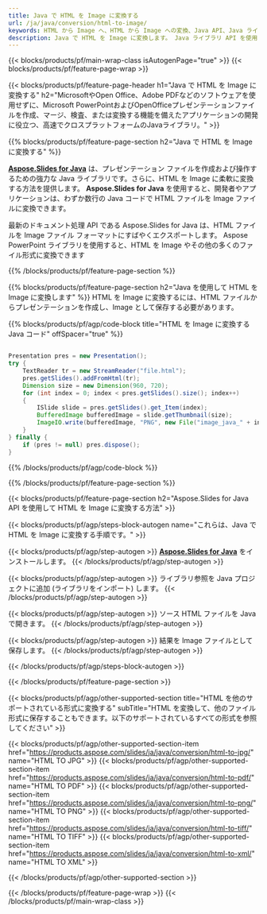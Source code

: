```yaml
---
title: Java で HTML を Image に変換する
url: /ja/java/conversion/html-to-image/
keywords: HTML から Image へ、HTML から Image への変換、Java API、Java ライブラリ、HTML、Image
description: Java で HTML を Image に変換します。 Java ライブラリ API を使用して HTML ファイルを Image ファイルに変換します
---
```


{{< blocks/products/pf/main-wrap-class isAutogenPage="true" >}}
{{< blocks/products/pf/feature-page-wrap >}}

{{< blocks/products/pf/feature-page-header h1="Java で HTML を Image に変換する" h2="MicrosoftやOpen Office、Adobe PDFなどのソフトウェアを使用せずに、Microsoft PowerPointおよびOpenOfficeプレゼンテーションファイルを作成、マージ、検査、または変換する機能を備えたアプリケーションの開発に役立つ、高速でクロスプラットフォームのJavaライブラリ。" >}}

{{% blocks/products/pf/feature-page-section h2="Java で HTML を Image に変換する" %}}

[**Aspose.Slides for Java**](https://products.aspose.com/slides/ja/java/) は、プレゼンテーション ファイルを作成および操作するための強力な Java ライブラリです。さらに、HTML を Image に柔軟に変換する方法を提供します。 **Aspose.Slides for Java** を使用すると、開発者やアプリケーションは、わずか数行の Java コードで HTML ファイルを Image ファイルに変換できます。

最新のドキュメント処理 API である Aspose.Slides for Java は、HTML ファイルを Image ファイル フォーマットにすばやくエクスポートします。 Aspose PowerPoint ライブラリを使用すると、HTML を Image やその他の多くのファイル形式に変換できます

{{% /blocks/products/pf/feature-page-section %}}

{{% blocks/products/pf/feature-page-section  h2="Java を使用して HTML を Image に変換します" %}}
HTML を Image に変換するには、HTML ファイルからプレゼンテーションを作成し、Image として保存する必要があります。

{{% blocks/products/pf/agp/code-block title="HTML を Image に変換する Java コード" offSpacer="true" %}}

```java

Presentation pres = new Presentation();
try {
    TextReader tr = new StreamReader("file.html");
    pres.getSlides().addFromHtml(tr);
    Dimension size = new Dimension(960, 720);
    for (int index = 0; index < pres.getSlides().size(); index++)
    {
        ISlide slide = pres.getSlides().get_Item(index);
        BufferedImage bufferedImage = slide.getThumbnail(size);
        ImageIO.write(bufferedImage, "PNG", new File("image_java_" + index + ".png"));
    }
} finally {
    if (pres != null) pres.dispose();
}
```


{{% /blocks/products/pf/agp/code-block %}}

{{% /blocks/products/pf/feature-page-section %}}

{{< blocks/products/pf/feature-page-section  h2="Aspose.Slides for Java API を使用して HTML を Image に変換する方法" >}}

{{< blocks/products/pf/agp/steps-block-autogen name="これらは、Java で HTML を Image に変換する手順です。" >}}

{{< blocks/products/pf/agp/step-autogen >}}
[**Aspose.Slides for Java**](https://products.aspose.com/slides/ja/java/) をインストールします。
{{< /blocks/products/pf/agp/step-autogen >}}

{{< blocks/products/pf/agp/step-autogen >}}
ライブラリ参照を Java プロジェクトに追加 (ライブラリをインポート) します。
{{< /blocks/products/pf/agp/step-autogen >}}

{{< blocks/products/pf/agp/step-autogen >}}
ソース HTML ファイルを Java で開きます。
{{< /blocks/products/pf/agp/step-autogen >}}

{{< blocks/products/pf/agp/step-autogen >}}
結果を Image ファイルとして保存します。
{{< /blocks/products/pf/agp/step-autogen >}}

{{< /blocks/products/pf/agp/steps-block-autogen >}}

{{< /blocks/products/pf/feature-page-section >}}

{{< blocks/products/pf/agp/other-supported-section title="HTML を他のサポートされている形式に変換する" subTitle="HTML を変換して、他のファイル形式に保存することもできます。以下のサポートされているすべての形式を参照してください" >}}

{{< blocks/products/pf/agp/other-supported-section-item href="https://products.aspose.com/slides/ja/java/conversion/html-to-jpg/" name="HTML TO JPG" >}}
{{< blocks/products/pf/agp/other-supported-section-item href="https://products.aspose.com/slides/ja/java/conversion/html-to-pdf/" name="HTML TO PDF" >}}
{{< blocks/products/pf/agp/other-supported-section-item href="https://products.aspose.com/slides/ja/java/conversion/html-to-png/" name="HTML TO PNG" >}}
{{< blocks/products/pf/agp/other-supported-section-item href="https://products.aspose.com/slides/ja/java/conversion/html-to-tiff/" name="HTML TO TIFF" >}}
{{< blocks/products/pf/agp/other-supported-section-item href="https://products.aspose.com/slides/ja/java/conversion/html-to-xml/" name="HTML TO XML" >}}


{{< /blocks/products/pf/agp/other-supported-section >}}

{{< /blocks/products/pf/feature-page-wrap >}}
{{< /blocks/products/pf/main-wrap-class >}}